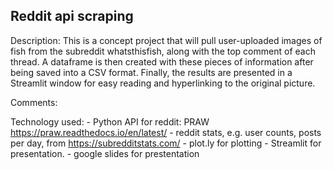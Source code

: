 ## Reddit api scraping

Description: 
This is a concept project that will pull user-uploaded images of fish from the subreddit whatsthisfish, along with the top comment of each thread. A dataframe is then created with these pieces of information after being saved into a CSV format. Finally, the results are presented in a Streamlit window for easy reading and hyperlinking to the original picture.


Comments: 

Technology used: - Python API for reddit: PRAW https://praw.readthedocs.io/en/latest/
                 - reddit stats, e.g. user counts, posts per day, from https://subredditstats.com/ 
                 - plot.ly for plotting
                 - Streamlit for presentation.
                 - google slides for prestentation
